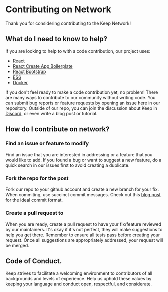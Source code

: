 # Contributing on Network

Thank you for considering contributing to the Keep Network!

## What do I need to know to help?

If you are looking to help to with a code contribution, our project uses:
- [React](https://reactjs.org/)
- [React Create App Boilerplate](https://github.com/facebookincubator/create-react-app)
- [React Bootstrap](https://react-bootstrap.github.io/)
- [ES6](https://developer.mozilla.org/en-US/docs/Web/JavaScript/New_in_JavaScript/ECMAScript_2015_support_in_Mozilla)
- [Docker](https://www.docker.com/)

If you don't feel ready to make a code contribution yet, no problem! There are many ways to contribute to our community without writing code. You can submit bug reports or feature requests by opening an issue here in our repository. Outside of our repo, you can join the discussion about Keep in [Discord](https://discord.gg/wYezN7v), or even write a blog post or tutorial.

## How do I contribute on network?

### Find an issue or feature to modify

Find an issue that you are interested in addressing or a feature that you would like to add. If you found a bug or want to suggest a new feature, do a quick search in our issues first to avoid creating a duplicate.

### Fork the repo for the post 

Fork our repo to your github account and create a new branch for your fix. When commiting, use succinct commit messages. Check out this [blog post](https://chris.beams.io/posts/git-commit/) for the ideal commit format.

### Create a pull request to 

When you are ready, create a pull request to have your fix/feature reviewed by our maintainers. It's okay if it's not perfect, they will make suggestions to help you get there. Remember to ensure all tests pass before creating your request. Once all suggestions are appropriately addressed, your request will be merged. 

## Code of Conduct. 

Keep strives to facilitate a welcoming environment to contributors of all backgrounds and levels of experience. Help us uphold these values by keeping your language and conduct open, respectful, and considerate.  




